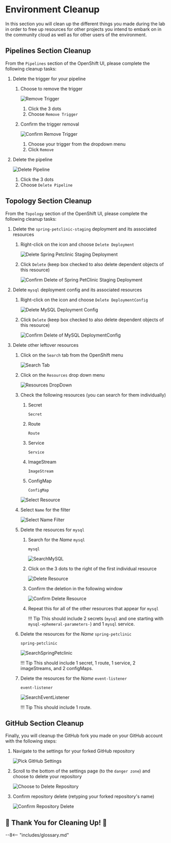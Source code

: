 # Environment Cleanup

In this section you will clean up the different things you made during the lab in order to free up resources for other projects you intend to embark on in the community cloud as well as for other users of the environment.

## Pipelines Section Cleanup

From the `Pipelines` section of the OpenShift UI, please complete the following cleanup tasks:

1. Delete the trigger for your pipeline

    1. Choose to remove the trigger

        ![Remove Trigger](../images/Cleanup/RemoveTrigger.png)

        1. Click the 3 dots
        2. Choose `Remove Trigger`

    2. Confirm the trigger removal

        ![Confirm Remove Trigger](../images/Cleanup/ConfirmRemoveTrigger.png)

        1. Choose your trigger from the dropdown menu
        2. Click `Remove`

2. Delete the pipeline

    ![Delete Pipeline](../images/Cleanup/DeletePipeline.png)

    1. Click the 3 dots
    2. Choose `Delete Pipeline`

## Topology Section Cleanup

From the `Topology` section of the OpenShift UI, please complete the following cleanup tasks:

1. Delete the `spring-petclinic-staging` deployment and its associated resources

    1. Right-click on the icon and choose `Delete Deployment`

        ![Delete Spring Petclinic Staging Deployment](../images/Cleanup/DeletePetClinicStaging.png)

    2. Click `Delete` (keep box checked to also delete dependent objects of this resource)

        ![Confirm Delete of Spring PetClinic Staging Deployment](../images/Cleanup/ConfirmDeletePetClinicStaging.png)

2. Delete `mysql` deployment config and its associated resources

    1. Right-click on the icon and choose `Delete DeploymentConfig`

        ![Delete MySQL Deployment Config](../images/Cleanup/DeleteDeploymentConfigMySQL.png)

    2. Click `Delete` (keep box checked to also delete dependent objects of this resource)

        ![Confirm Delete of MySQL DeploymentConfig](../images/Cleanup/ConfirmDeleteDeploymentConfigMySQL.png)

3. Delete other leftover resources

    1. Click on the `Search` tab from the OpenShift menu

        ![Search Tab](../images/Cleanup/ClickSearchTab.png)
    
    2. Click on the `Resources` drop down menu
    
        ![Resources DropDown](../images/Cleanup/ClickResourceDropdown.png)

    3. Check the following resources (you can search for them individually) 

        1. Secret

            ```
            Secret
            ```

        2. Route

            ```
            Route
            ```

        3. Service

            ```
            Service
            ```

        4. ImageStream

            ```
            ImageStream
            ```

        5. ConfigMap

            ```
            ConfigMap
            ```

        ![Select Resource](../images/Cleanup/SelectResources.png)
        
    4. Select `Name` for the filter

        ![Select Name Filter](../images/Cleanup/SelectNameFilter.png)

    5. Delete the resources for `mysql`

        1. Search for the *Name* `mysql`

            ```
            mysql
            ```

            ![SearchMySQL](../images/Cleanup/SearchMySQL.png)

        2. Click on the 3 dots to the right of the first individual resource

            ![Delete Resource](../images/Cleanup/DeleteResource.png)
        
        3. Confirm the deletion in the following window

            ![Confirm Delete Resource](../images/Cleanup/ConfirmDeleteResource.png)
        
        4. Repeat this for all of the other resources that appear for `mysql`

            !!! Tip
                    This should include 2 secrets (`mysql` and one starting with `mysql-ephemeral-parameters-`) and 1 `mysql` service.
            
    6. Delete the resources for the *Name* `spring-petclinic`

        ```
        spring-petclinic
        ```

        ![SearchSpringPetclinic](../images/Cleanup/SearchSpringPetclinic.png)

        !!! Tip
                This should include 1 secret, 1 route, 1 service, 2 imageStreams, and 2 configMaps.

    7. Delete the resources for the *Name* `event-listener`

        ```
        event-listener
        ```

        ![SearchEventListener](../images/Cleanup/SearchEventListener.png)

        !!! Tip
                This should include 1 route.

## GitHub Section Cleanup

Finally, you will cleanup the GitHub fork you made on your GitHub account with the following steps:

1. Navigate to the settings for your forked GitHub repository

    ![Pick GitHub Settings](../images/Cleanup/GitHubSettings.png)

2. Scroll to the bottom of the settings page (to the `danger zone`) and choose to delete your repository

    ![Choose to Delete Repository](../images/Cleanup/ChooseDeleteRepository.png)

3. Confirm repository delete (retyping your forked repository's name)

    ![Confirm Repository Delete](../images/Cleanup/ConfirmDeleteRepository.png)
    
## :tada: Thank You for Cleaning Up! :tada:

--8<-- "includes/glossary.md"